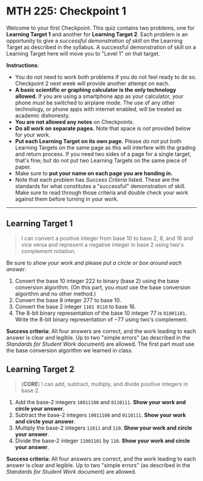 # MTH 225: Checkpoint 1

Welcome to your first Checkpoint. This quiz contains two problems, one for **Learning Target 1** and another for **Learning Target 2**. Each problem is an opportunity to give a *successful demonstration of skill* on the Learning Target as described in the syllabus. A successful demonstration of skill on a Learning Target here will move you to "Level 1" on that target. 

**Instructions**: 

* You do not need to work both problems if you do not feel ready to do so. Checkpoint 2 next week will provide another attempt on each. 
* **A basic scientific or graphing calculator is the only technology allowed**. If you are using a smartphone app as your calculator, your phone *must* be switched to airplane mode. The use of any other technology, or phone apps with internet enabled, will be treated as academic dishonesty. 
* **You are not allowed any notes** on Checkpoints. 
* **Do all work on separate pages.** Note that space is *not* provided below for your work. 
* **Put each Learning Target on its own page.** Please *do not* put both Learning Targets on the same page as this will interfere with the grading and return process. If you need two sides of a page for a single target, that's fine; but do not put two Learning Targets on the same piece of paper. 
* Make sure to **put your name on each page you are handing in.**
* Note that each problem has *Success Criteria* listed. These are the standards for what constitutes a "successful" demonstration of skill. Make sure to read through those criteria and double check your work against them before turning in your work. 

---



## Learning Target 1

> I can convert a positive integer from base 10 to base 2, 8, and 16 and vice versa and represent a negative integer in base 2 using two's complement notation. 

Be sure to *show your work* and please *put a circle or box around each answer*. 

1. Convert the base 10 integer $222$ to binary (base 2) using the base conversion algorithm. (On this part, you *must* use the base conversion algorithm and no other method.)
2. Convert the base 8 integer $277$ to base 10.  
3. Convert the base 2 integer `1101 0110` to base 16. 
4. The 8-bit binary representation of the base 10 integer $77$ is `01001101`. Write the 8-bit binary representation of $-77$ using two's complement. 

**Success criteria:** All four answers are correct, and the work leading to each answer is clear and legible. Up to two "simple errors" (as described in the *Standards for Student Work* document) are allowed. The first part must use the base conversion algorithm we learned in class. 



## Learning Target 2

> (**CORE**) I can add, subtract, multiply, and divide positive integers in base 2. 



1. Add the base-2 integers `10011100` and `0110111`. **Show your work and circle your answer**. 
2. Subtract the base-2 integers `10011100` and `0110111`. **Show your work and circle your answer**. 
3. Multiply the base-2 integers `11011` and `110`. **Show your work and circle your answer**. 
4. Divide the base-2 integer `11001101` by `110`. **Show your work and circle your answer**. 

**Success criteria:** All four answers are correct, and the work leading to each answer is clear and legible. Up to two "simple errors" (as described in the *Standards for Student Work* document) are allowed. 


